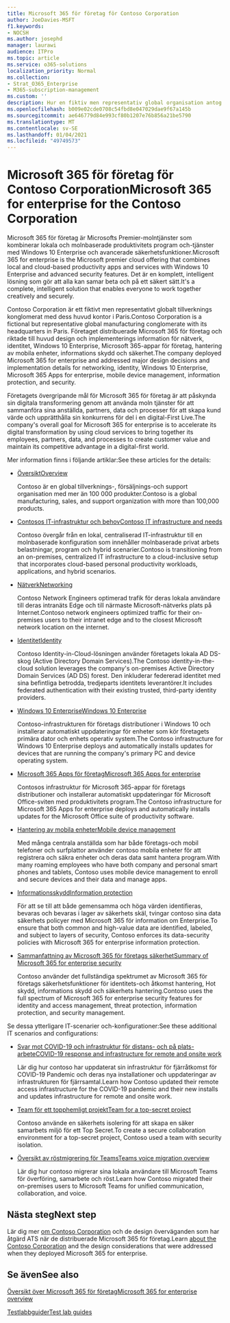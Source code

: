 ```yaml
---
title: Microsoft 365 för företag för Contoso Corporation
author: JoeDavies-MSFT
f1.keywords:
- NOCSH
ms.author: josephd
manager: laurawi
audience: ITPro
ms.topic: article
ms.service: o365-solutions
localization_priority: Normal
ms.collection:
- Strat_O365_Enterprise
- M365-subscription-management
ms.custom: ''
description: Hur en fiktiv men representativ global organisation antog Microsoft 365 för företag.
ms.openlocfilehash: b009e02cde0708c54fbd8e047029dae9f67a145b
ms.sourcegitcommit: ae646779d84e993cf80b1207e76b856a21be5790
ms.translationtype: MT
ms.contentlocale: sv-SE
ms.lasthandoff: 01/04/2021
ms.locfileid: "49749573"
---
```

# <a name="microsoft-365-for-enterprise-for-the-contoso-corporation"></a><span data-ttu-id="2b6ff-103">Microsoft 365 för företag för Contoso Corporation</span><span class="sxs-lookup"><span data-stu-id="2b6ff-103">Microsoft 365 for enterprise for the Contoso Corporation</span></span>

<span data-ttu-id="2b6ff-104">Microsoft 365 för företag är Microsofts Premier-molntjänster som kombinerar lokala och molnbaserade produktivitets program och-tjänster med Windows 10 Enterprise och avancerade säkerhetsfunktioner.</span><span class="sxs-lookup"><span data-stu-id="2b6ff-104">Microsoft 365 for enterprise is the Microsoft premier cloud offering that combines local and cloud-based productivity apps and services with Windows 10 Enterprise and advanced security features.</span></span> <span data-ttu-id="2b6ff-105">Det är en komplett, intelligent lösning som gör att alla kan samar beta och på ett säkert sätt.</span><span class="sxs-lookup"><span data-stu-id="2b6ff-105">It's a complete, intelligent solution that enables everyone to work together creatively and securely.</span></span>

<span data-ttu-id="2b6ff-106">Contoso Corporation är ett fiktivt men representativt globalt tillverknings konglomerat med dess huvud kontor i Paris.</span><span class="sxs-lookup"><span data-stu-id="2b6ff-106">Contoso Corporation is a fictional but representative global manufacturing conglomerate with its headquarters in Paris.</span></span> <span data-ttu-id="2b6ff-107">Företaget distribuerade Microsoft 365 för företag och riktade till huvud design och implementerings information för nätverk, identitet, Windows 10 Enterprise, Microsoft 365-appar för företag, hantering av mobila enheter, informations skydd och säkerhet.</span><span class="sxs-lookup"><span data-stu-id="2b6ff-107">The company deployed Microsoft 365 for enterprise and addressed major design decisions and implementation details for networking, identity, Windows 10 Enterprise, Microsoft 365 Apps for enterprise, mobile device management, information protection, and security.</span></span>

<span data-ttu-id="2b6ff-108">Företagets övergripande mål för Microsoft 365 för företag är att påskynda sin digitala transformering genom att använda moln tjänster för att sammanföra sina anställda, partners, data och processer för att skapa kund värde och upprätthålla sin konkurrens för del i en digital-First Live.</span><span class="sxs-lookup"><span data-stu-id="2b6ff-108">The company's overall goal for Microsoft 365 for enterprise is to accelerate its digital transformation by using cloud services to bring together its employees, partners, data, and processes to create customer value and maintain its competitive advantage in a digital-first world.</span></span>

<span data-ttu-id="2b6ff-109">Mer information finns i följande artiklar:</span><span class="sxs-lookup"><span data-stu-id="2b6ff-109">See these articles for the details:</span></span>

- [<span data-ttu-id="2b6ff-110">Översikt</span><span class="sxs-lookup"><span data-stu-id="2b6ff-110">Overview</span></span>](contoso-overview.md)

  <span data-ttu-id="2b6ff-111">Contoso är en global tillverknings-, försäljnings-och support organisation med mer än 100 000 produkter.</span><span class="sxs-lookup"><span data-stu-id="2b6ff-111">Contoso is a global manufacturing, sales, and support organization with more than 100,000 products.</span></span>

- [<span data-ttu-id="2b6ff-112">Contosos IT-infrastruktur och behov</span><span class="sxs-lookup"><span data-stu-id="2b6ff-112">Contoso IT infrastructure and needs</span></span>](contoso-infra-needs.md)

  <span data-ttu-id="2b6ff-113">Contoso övergår från en lokal, centraliserad IT-infrastruktur till en molnbaserade konfiguration som innehåller molnbaserade privat arbets belastningar, program och hybrid scenarier.</span><span class="sxs-lookup"><span data-stu-id="2b6ff-113">Contoso is transitioning from an on-premises, centralized IT infrastructure to a cloud-inclusive setup that incorporates cloud-based personal productivity workloads, applications, and hybrid scenarios.</span></span>

- [<span data-ttu-id="2b6ff-114">Nätverk</span><span class="sxs-lookup"><span data-stu-id="2b6ff-114">Networking</span></span>](contoso-networking.md)

  <span data-ttu-id="2b6ff-115">Contoso Network Engineers optimerad trafik för deras lokala användare till deras intranäts Edge och till närmaste Microsoft-nätverks plats på Internet.</span><span class="sxs-lookup"><span data-stu-id="2b6ff-115">Contoso network engineers optimized traffic for their on-premises users to their intranet edge and to the closest Microsoft network location on the internet.</span></span>

- [<span data-ttu-id="2b6ff-116">Identitet</span><span class="sxs-lookup"><span data-stu-id="2b6ff-116">Identity</span></span>](contoso-identity.md)

  <span data-ttu-id="2b6ff-117">Contoso Identity-in-Cloud-lösningen använder företagets lokala AD DS-skog (Active Directory Domain Services).</span><span class="sxs-lookup"><span data-stu-id="2b6ff-117">The Contoso identity-in-the-cloud solution leverages the company's on-premises Active Directory Domain Services (AD DS) forest.</span></span> <span data-ttu-id="2b6ff-118">Den inkluderar federerad identitet med sina befintliga betrodda, tredjeparts identitets leverantörer.</span><span class="sxs-lookup"><span data-stu-id="2b6ff-118">It includes federated authentication with their existing trusted, third-party identity providers.</span></span>

- [<span data-ttu-id="2b6ff-119">Windows 10 Enterprise</span><span class="sxs-lookup"><span data-stu-id="2b6ff-119">Windows 10 Enterprise</span></span>](contoso-win10.md)

  <span data-ttu-id="2b6ff-120">Contoso-infrastrukturen för företags distributioner i Windows 10 och installerar automatiskt uppdateringar för enheter som kör företagets primära dator och enhets operativ system.</span><span class="sxs-lookup"><span data-stu-id="2b6ff-120">The Contoso infrastructure for Windows 10 Enterprise deploys and automatically installs updates for devices that are running the company's primary PC and device operating system.</span></span>

- [<span data-ttu-id="2b6ff-121">Microsoft 365 Apps för företag</span><span class="sxs-lookup"><span data-stu-id="2b6ff-121">Microsoft 365 Apps for enterprise</span></span>](contoso-o365pp.md)

  <span data-ttu-id="2b6ff-122">Contosos infrastruktur för Microsoft 365-appar för företags distributioner och installerar automatiskt uppdateringar för Microsoft Office-sviten med produktivitets program.</span><span class="sxs-lookup"><span data-stu-id="2b6ff-122">The Contoso infrastructure for Microsoft 365 Apps for enterprise deploys and automatically installs updates for the Microsoft Office suite of productivity software.</span></span>

- [<span data-ttu-id="2b6ff-123">Hantering av mobila enheter</span><span class="sxs-lookup"><span data-stu-id="2b6ff-123">Mobile device management</span></span>](contoso-mdm.md)

  <span data-ttu-id="2b6ff-124">Med många centrala anställda som har både företags-och mobil telefoner och surfplattor använder contoso mobila enheter för att registrera och säkra enheter och deras data samt hantera program.</span><span class="sxs-lookup"><span data-stu-id="2b6ff-124">With many roaming employees who have both company and personal smart phones and tablets, Contoso uses mobile device management to enroll and secure devices and their data and manage apps.</span></span>

- [<span data-ttu-id="2b6ff-125">Informationsskydd</span><span class="sxs-lookup"><span data-stu-id="2b6ff-125">Information protection</span></span>](contoso-info-protect.md)

  <span data-ttu-id="2b6ff-126">För att se till att både gemensamma och höga värden identifieras, bevaras och bevaras i lager av säkerhets skäl, tvingar contoso sina data säkerhets policyer med Microsoft 365 för information om Enterprise.</span><span class="sxs-lookup"><span data-stu-id="2b6ff-126">To ensure that both common and high-value data are identified, labeled, and subject to layers of security, Contoso enforces its data-security policies with Microsoft 365 for enterprise information protection.</span></span>

- [<span data-ttu-id="2b6ff-127">Sammanfattning av Microsoft 365 för företags säkerhet</span><span class="sxs-lookup"><span data-stu-id="2b6ff-127">Summary of Microsoft 365 for enterprise security</span></span>](contoso-security-summary.md)

  <span data-ttu-id="2b6ff-128">Contoso använder det fullständiga spektrumet av Microsoft 365 för företags säkerhetsfunktioner för identitets-och åtkomst hantering, Hot skydd, informations skydd och säkerhets hantering.</span><span class="sxs-lookup"><span data-stu-id="2b6ff-128">Contoso uses the full spectrum of Microsoft 365 for enterprise security features for identity and access management, threat protection, information protection, and security management.</span></span>

<span data-ttu-id="2b6ff-129">Se dessa ytterligare IT-scenarier och-konfigurationer:</span><span class="sxs-lookup"><span data-stu-id="2b6ff-129">See these additional IT scenarios and configurations:</span></span>

- [<span data-ttu-id="2b6ff-130">Svar mot COVID-19 och infrastruktur för distans- och på plats-arbete</span><span class="sxs-lookup"><span data-stu-id="2b6ff-130">COVID-19 response and infrastructure for remote and onsite work</span></span>](../solutions/contoso-remote-onsite-work.md)

  <span data-ttu-id="2b6ff-131">Lär dig hur contoso har uppdaterat sin infrastruktur för fjärråtkomst för COVID-19 Pandemic och deras nya installationer och uppdateringar av infrastrukturen för fjärrsamtal.</span><span class="sxs-lookup"><span data-stu-id="2b6ff-131">Learn how Contoso updated their remote access infrastructure for the COVID-19 pandemic and their new installs and updates infrastructure for remote and onsite work.</span></span>

- [<span data-ttu-id="2b6ff-132">Team för ett topphemligt projekt</span><span class="sxs-lookup"><span data-stu-id="2b6ff-132">Team for a top-secret project</span></span>](../solutions/contoso-team-for-top-secret-project.md)

  <span data-ttu-id="2b6ff-133">Contoso använde en säkerhets isolering för att skapa en säker samarbets miljö för ett Top Secret.</span><span class="sxs-lookup"><span data-stu-id="2b6ff-133">To create a secure collaboration environment for a top-secret project, Contoso used a team with security isolation.</span></span>

- [<span data-ttu-id="2b6ff-134">Översikt av röstmigrering för Teams</span><span class="sxs-lookup"><span data-stu-id="2b6ff-134">Teams voice migration overview</span></span>](https://docs.microsoft.com/MicrosoftTeams/voice-case-study-overview)

  <span data-ttu-id="2b6ff-135">Lär dig hur contoso migrerar sina lokala användare till Microsoft Teams för överföring, samarbete och röst.</span><span class="sxs-lookup"><span data-stu-id="2b6ff-135">Learn how Contoso migrated their on-premises users to Microsoft Teams for unified communication, collaboration, and voice.</span></span>

## <a name="next-step"></a><span data-ttu-id="2b6ff-136">Nästa steg</span><span class="sxs-lookup"><span data-stu-id="2b6ff-136">Next step</span></span>

<span data-ttu-id="2b6ff-137">Lär dig mer [om Contoso Corporation](contoso-overview.md) och de design överväganden som har åtgärd ATS när de distribuerade Microsoft 365 för företag.</span><span class="sxs-lookup"><span data-stu-id="2b6ff-137">Learn [about the Contoso Corporation](contoso-overview.md) and the design considerations that were addressed when they deployed Microsoft 365 for enterprise.</span></span>


## <a name="see-also"></a><span data-ttu-id="2b6ff-138">Se även</span><span class="sxs-lookup"><span data-stu-id="2b6ff-138">See also</span></span>

[<span data-ttu-id="2b6ff-139">Översikt över Microsoft 365 för företag</span><span class="sxs-lookup"><span data-stu-id="2b6ff-139">Microsoft 365 for enterprise overview</span></span>](microsoft-365-overview.md)

[<span data-ttu-id="2b6ff-140">Testlabbguider</span><span class="sxs-lookup"><span data-stu-id="2b6ff-140">Test lab guides</span></span>](m365-enterprise-test-lab-guides.md)
